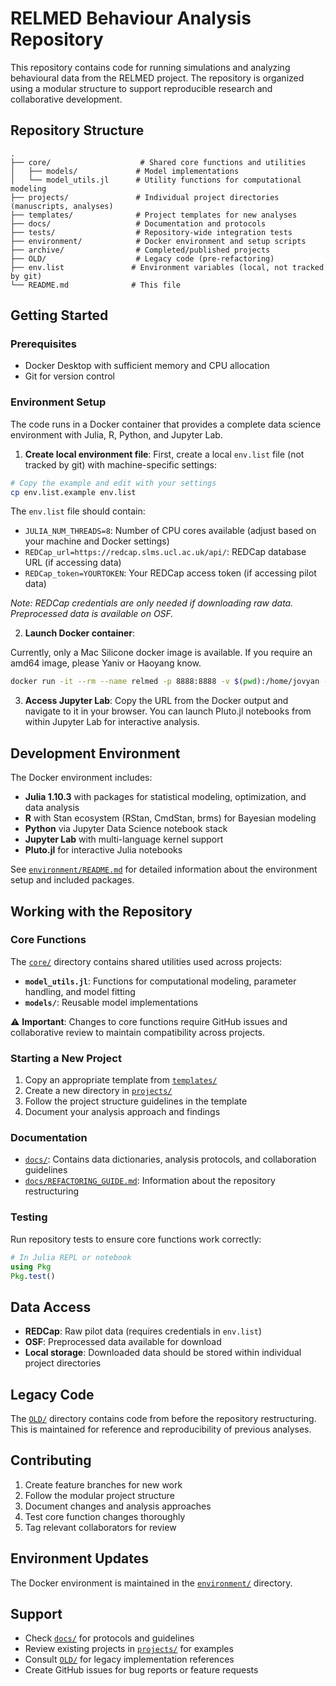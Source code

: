 # RELMED Behaviour Analysis Repository

This repository contains code for running simulations and analyzing behavioural data from the RELMED project. The repository is organized using a modular structure to support reproducible research and collaborative development.

## Repository Structure

```
.
├── core/                    # Shared core functions and utilities
│   ├── models/             # Model implementations
│   └── model_utils.jl      # Utility functions for computational modeling
├── projects/               # Individual project directories (manuscripts, analyses)
├── templates/              # Project templates for new analyses
├── docs/                   # Documentation and protocols
├── tests/                  # Repository-wide integration tests
├── environment/            # Docker environment and setup scripts
├── archive/                # Completed/published projects
├── OLD/                    # Legacy code (pre-refactoring)
├── env.list               # Environment variables (local, not tracked by git)
└── README.md              # This file
```

## Getting Started

### Prerequisites

- Docker Desktop with sufficient memory and CPU allocation
- Git for version control

### Environment Setup

The code runs in a Docker container that provides a complete data science environment with Julia, R, Python, and Jupyter Lab. 

1. **Create local environment file**: First, create a local `env.list` file (not tracked by git) with machine-specific settings:

```bash
# Copy the example and edit with your settings
cp env.list.example env.list
```

The `env.list` file should contain:
- `JULIA_NUM_THREADS=8`: Number of CPU cores available (adjust based on your machine and Docker settings)
- `REDCap_url=https://redcap.slms.ucl.ac.uk/api/`: REDCap database URL (if accessing data)
- `REDCap_token=YOURTOKEN`: Your REDCap access token (if accessing pilot data)

*Note: REDCap credentials are only needed if downloading raw data. Preprocessed data is available on OSF.*

2. **Launch Docker container**:

Currently, only a Mac Silicone docker image is available. If you require an amd64 image, please Yaniv or Haoyang know.

```bash
docker run -it --rm --name relmed -p 8888:8888 -v $(pwd):/home/jovyan --env-file env.list yanivabir/relmed:v1.12
```

3. **Access Jupyter Lab**: Copy the URL from the Docker output and navigate to it in your browser. You can launch Pluto.jl notebooks from within Jupyter Lab for interactive analysis.

## Development Environment

The Docker environment includes:

- **Julia 1.10.3** with packages for statistical modeling, optimization, and data analysis
- **R** with Stan ecosystem (RStan, CmdStan, brms) for Bayesian modeling  
- **Python** via Jupyter Data Science notebook stack
- **Jupyter Lab** with multi-language kernel support
- **Pluto.jl** for interactive Julia notebooks

See [`environment/README.md`](environment/README.md) for detailed information about the environment setup and included packages.

## Working with the Repository

### Core Functions

The [`core/`](core/) directory contains shared utilities used across projects:
- **`model_utils.jl`**: Functions for computational modeling, parameter handling, and model fitting
- **`models/`**: Reusable model implementations

⚠️ **Important**: Changes to core functions require GitHub issues and collaborative review to maintain compatibility across projects.

### Starting a New Project

1. Copy an appropriate template from [`templates/`](templates/)
2. Create a new directory in [`projects/`](projects/) 
3. Follow the project structure guidelines in the template
4. Document your analysis approach and findings

### Documentation

- [`docs/`](docs/): Contains data dictionaries, analysis protocols, and collaboration guidelines
- [`docs/REFACTORING_GUIDE.md`](docs/REFACTORING_GUIDE.md): Information about the repository restructuring

### Testing

Run repository tests to ensure core functions work correctly:

```julia
# In Julia REPL or notebook
using Pkg
Pkg.test()
```

## Data Access

- **REDCap**: Raw pilot data (requires credentials in `env.list`)
- **OSF**: Preprocessed data available for download
- **Local storage**: Downloaded data should be stored within individual project directories

## Legacy Code

The [`OLD/`](OLD/) directory contains code from before the repository restructuring. This is maintained for reference and reproducibility of previous analyses.

## Contributing

1. Create feature branches for new work
2. Follow the modular project structure
3. Document changes and analysis approaches
4. Test core function changes thoroughly
5. Tag relevant collaborators for review

## Environment Updates

The Docker environment is maintained in the [`environment/`](environment/) directory.

## Support

- Check [`docs/`](docs/) for protocols and guidelines
- Review existing projects in [`projects/`](projects/) for examples
- Consult [`OLD/`](OLD/) for legacy implementation references
- Create GitHub issues for bug reports or feature requests
